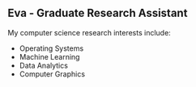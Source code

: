 ## Eva - Graduate Research Assistant

My computer science research interests include:
- Operating Systems
- Machine Learning
- Data Analytics
- Computer Graphics

